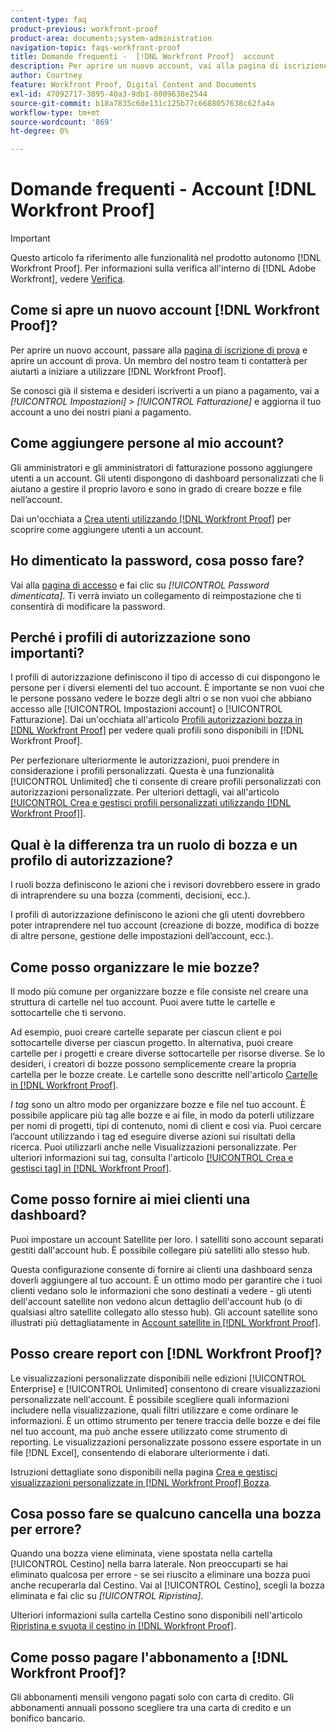 ```yaml
---
content-type: faq
product-previous: workfront-proof
product-area: documents;system-administration
navigation-topic: faqs-workfront-proof
title: Domande frequenti -  [!DNL Workfront Proof]  account
description: Per aprire un nuovo account, vai alla pagina di iscrizione alla versione di valutazione e apri un account di valutazione. Un membro del nostro team ti contatterà per aiutarti a iniziare a utilizzare  [!DNL Workfront Proof].
author: Courtney
feature: Workfront Proof, Digital Content and Documents
exl-id: 47092717-3895-40a3-9db1-0009638e2544
source-git-commit: b18a7835c6de131c125b77c6688057638c62fa4a
workflow-type: tm+mt
source-wordcount: '869'
ht-degree: 0%

---
```


# Domande frequenti - Account [!DNL Workfront Proof]

>[!IMPORTANT]
>
>Questo articolo fa riferimento alle funzionalità nel prodotto autonomo [!DNL Workfront Proof]. Per informazioni sulla verifica all&#39;interno di [!DNL Adobe Workfront], vedere [Verifica](../../../review-and-approve-work/proofing/proofing.md).

## Come si apre un nuovo account [!DNL Workfront Proof]?

Per aprire un nuovo account, passare alla [pagina di iscrizione di prova](https://business.adobe.com/it/products/workfront/proofing-approvals.html) e aprire un account di prova. Un membro del nostro team ti contatterà per aiutarti a iniziare a utilizzare [!DNL Workfront Proof].

Se conosci già il sistema e desideri iscriverti a un piano a pagamento, vai a *[!UICONTROL Impostazioni]* *>* *[!UICONTROL Fatturazione]* e aggiorna il tuo account a uno dei nostri piani a pagamento.

## Come aggiungere persone al mio account?

Gli amministratori e gli amministratori di fatturazione possono aggiungere utenti a un account. Gli utenti dispongono di dashboard personalizzati che li aiutano a gestire il proprio lavoro e sono in grado di creare bozze e file nell’account.

Dai un&#39;occhiata a [Crea utenti utilizzando [!DNL Workfront Proof]](../../../workfront-proof/wp-mnguserscontacts/users/create-users.md) per scoprire come aggiungere utenti a un account.

## Ho dimenticato la password, cosa posso fare?

Vai alla [pagina di accesso](https://app.proofhq.com/login) e fai clic su *[!UICONTROL Password dimenticata]*. Ti verrà inviato un collegamento di reimpostazione che ti consentirà di modificare la password.

## Perché i profili di autorizzazione sono importanti?

I profili di autorizzazione definiscono il tipo di accesso di cui dispongono le persone per i diversi elementi del tuo account. È importante se non vuoi che le persone possano vedere le bozze degli altri o se non vuoi che abbiano accesso alle [!UICONTROL Impostazioni account] o [!UICONTROL Fatturazione]. Dai un&#39;occhiata all&#39;articolo [Profili autorizzazioni bozza in [!DNL Workfront Proof]](../../../workfront-proof/wp-acct-admin/account-settings/proof-perm-profiles-in-wp.md) per vedere quali profili sono disponibili in [!DNL Workfront Proof].

Per perfezionare ulteriormente le autorizzazioni, puoi prendere in considerazione i profili personalizzati. Questa è una funzionalità [!UICONTROL Unlimited] che ti consente di creare profili personalizzati con autorizzazioni personalizzate. Per ulteriori dettagli, vai all&#39;articolo [[!UICONTROL Crea e gestisci profili personalizzati utilizzando [!DNL Workfront Proof]]](../../../workfront-proof/wp-mnguserscontacts/users/create-and-manage-custom-profiles.md).

## Qual è la differenza tra un ruolo di bozza e un profilo di autorizzazione?

I ruoli bozza definiscono le azioni che i revisori dovrebbero essere in grado di intraprendere su una bozza (commenti, decisioni, ecc.).

I profili di autorizzazione definiscono le azioni che gli utenti dovrebbero poter intraprendere nel tuo account (creazione di bozze, modifica di bozze di altre persone, gestione delle impostazioni dell’account, ecc.).

## Come posso organizzare le mie bozze?

Il modo più comune per organizzare bozze e file consiste nel creare una struttura di cartelle nel tuo account. Puoi avere tutte le cartelle e sottocartelle che ti servono.

Ad esempio, puoi creare cartelle separate per ciascun client e poi sottocartelle diverse per ciascun progetto. In alternativa, puoi creare cartelle per i progetti e creare diverse sottocartelle per risorse diverse. Se lo desideri, i creatori di bozze possono semplicemente creare la propria cartella per le bozze create. Le cartelle sono descritte nell&#39;articolo [Cartelle in [!DNL Workfront Proof]](../../../workfront-proof/wp-work-proofsfiles/organize-your-work/folders.md).

*I tag* sono un altro modo per organizzare bozze e file nel tuo account. È possibile applicare più tag alle bozze e ai file, in modo da poterli utilizzare per nomi di progetti, tipi di contenuto, nomi di client e così via. Puoi cercare l’account utilizzando i tag ed eseguire diverse azioni sui risultati della ricerca. Puoi utilizzarli anche nelle Visualizzazioni personalizzate. Per ulteriori informazioni sui tag, consulta l&#39;articolo [[!UICONTROL Crea e gestisci tag] in [!DNL Workfront Proof]](../../../workfront-proof/wp-work-proofsfiles/organize-your-work/create-and-manage-tags.md).

## Come posso fornire ai miei clienti una dashboard?

Puoi impostare un account Satellite per loro. I satelliti sono account separati gestiti dall&#39;account hub. È possibile collegare più satelliti allo stesso hub.

Questa configurazione consente di fornire ai clienti una dashboard senza doverli aggiungere al tuo account. È un ottimo modo per garantire che i tuoi clienti vedano solo le informazioni che sono destinati a vedere - gli utenti dell&#39;account satellite non vedono alcun dettaglio dell&#39;account hub (o di qualsiasi altro satellite collegato allo stesso hub). Gli account satellite sono illustrati più dettagliatamente in [Account satellite in [!DNL Workfront Proof]](../../../workfront-proof/wp-acct-admin/satellite-accounts/sat-accts-in-wp.md).

## Posso creare report con [!DNL Workfront Proof]?

Le visualizzazioni personalizzate disponibili nelle edizioni [!UICONTROL Enterprise] e [!UICONTROL Unlimited] consentono di creare visualizzazioni personalizzate nell&#39;account. È possibile scegliere quali informazioni includere nella visualizzazione, quali filtri utilizzare e come ordinare le informazioni. È un ottimo strumento per tenere traccia delle bozze e dei file nel tuo account, ma può anche essere utilizzato come strumento di reporting. Le visualizzazioni personalizzate possono essere esportate in un file [!DNL Excel], consentendo di elaborare ulteriormente i dati.

Istruzioni dettagliate sono disponibili nella pagina [Crea e gestisci visualizzazioni personalizzate in [!DNL Workfront Proof] Bozza](../../../workfront-proof/wp-work-proofsfiles/manage-your-work/create-and-manage-custom-views.md).

## Cosa posso fare se qualcuno cancella una bozza per errore?

Quando una bozza viene eliminata, viene spostata nella cartella [!UICONTROL Cestino] nella barra laterale. Non preoccuparti se hai eliminato qualcosa per errore - se sei riuscito a eliminare una bozza puoi anche recuperarla dal Cestino. Vai al [!UICONTROL Cestino], scegli la bozza eliminata e fai clic su *[!UICONTROL Ripristina]*.

Ulteriori informazioni sulla cartella Cestino sono disponibili nell&#39;articolo [Ripristina e svuota il cestino in [!DNL Workfront Proof]](../../../workfront-proof/wp-work-proofsfiles/manage-your-work/restore-and-empty-trash.md).

## Come posso pagare l&#39;abbonamento a [!DNL Workfront Proof]?

Gli abbonamenti mensili vengono pagati solo con carta di credito. Gli abbonamenti annuali possono scegliere tra una carta di credito e un bonifico bancario. <!--Visit the [Account Payment in [!DNL Workfront Proof]](../../../workfront-proof/wp-billingsettings/manage-your-billing/acct-payment-in-wp.md) help page for additional information.-->
